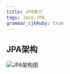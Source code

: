 ```yaml
---
title: JPA简介 
tags: Java,JPA
grammar_cjkRuby: true
---
```


## JPA架构

![JPA架构图](http://www.yiibai.com/uploads/allimg/141108/192R64962-0.png)
